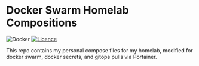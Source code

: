 # Docker Swarm Homelab Compositions
![Docker](https://img.shields.io/badge/docker-%230db7ed.svg?style=for-the-badge&logo=docker&logoColor=white)
[![Licence](https://img.shields.io/github/license/Ileriayo/markdown-badges?style=for-the-badge)](./LICENSE)

This repo contains my personal compose files for my homelab, modified for docker swarm, docker secrets, and gitops pulls via Portainer.

